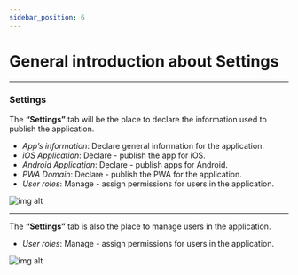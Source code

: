 ```yaml
---
sidebar_position: 6
---
```


# General introduction about Settings

---
### Settings ###

The **“Settings”** tab will be the place to declare the information used to publish the application.
- *App’s information*: Declare general information for the application.
- *iOS Application*: Declare - publish the app for iOS.
- *Android Application*: Declare - publish apps for Android.
- *PWA Domain*: Declare - publish the PWA for the application.
- *User roles*: Manage - assign permissions for users in the application.



![img alt](/img/create-app/dashboard/200514-lam-quen-voi-dashboard-14.jpg)

---

The **“Settings”** tab is also the place to manage users in the application.
- *User roles*: Manage - assign permissions for users in the application.

![img alt](/img/create-app/dashboard/200514-lam-quen-voi-dashboard-15.jpg)